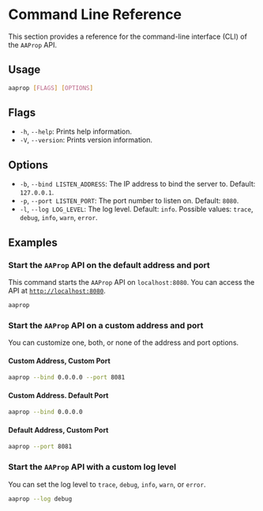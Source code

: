 <!--
SPDX-FileCopyrightText: 2023 - 2024 Ali Sajid Imami

SPDX-License-Identifier: Apache-2.0
SPDX-License-Identifier: MIT
-->

# Command Line Reference

This section provides a reference for the command-line interface (CLI) of the `AAProp` API.

## Usage

```bash
aaprop [FLAGS] [OPTIONS]
```

## Flags

- `-h`, `--help`: Prints help information.
- `-V`, `--version`: Prints version information.

## Options

- `-b`, `--bind LISTEN_ADDRESS`: The IP address to bind the server to. Default: `127.0.0.1`.
- `-p`, `--port LISTEN_PORT`: The port number to listen on. Default: `8080`.
- `-l`, `--log LOG_LEVEL`: The log level. Default: `info`. Possible values: `trace`, `debug`, `info`, `warn`, `error`.

## Examples

### Start the `AAProp` API on the default address and port

This command starts the `AAProp` API on `localhost:8080`. You can access the API at [`http://localhost:8080`](http://localhost:8080).

```bash
aaprop
```

### Start the `AAProp` API on a custom address and port

You can customize one, both, or none of the address and port options.

#### Custom Address, Custom Port

```bash
aaprop --bind 0.0.0.0 --port 8081
```

#### Custom Address. Default Port

```bash
aaprop --bind 0.0.0.0
```

#### Default Address, Custom Port

```bash
aaprop --port 8081
```

### Start the `AAProp` API with a custom log level

You can set the log level to `trace`, `debug`, `info`, `warn`, or `error`.

```bash
aaprop --log debug
```
